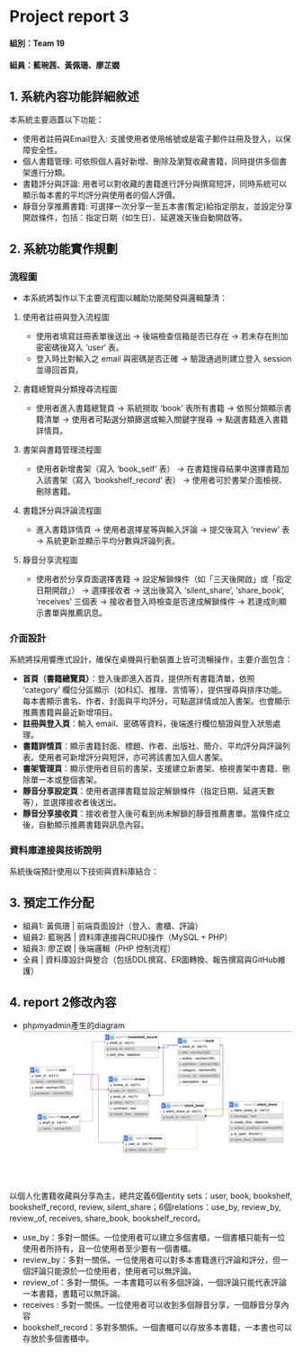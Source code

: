 # Project report 3

#### 組別：Team 19
#### 組員：藍琬茜、黃佩珊、廖芷嫺

## 1. 系統內容功能詳細敘述
本系統主要涵蓋以下功能：
 - 使用者註冊與Email登入: 支援使用者使用帳號或是電子郵件註冊及登入，以保障安全性。
 - 個人書籍管理: 可依照個人喜好新增、刪除及瀏覽收藏書籍，同時提供多個書架進行分類。
 - 書籍評分與評論: 用者可以對收藏的書籍進行評分與撰寫短評，同時系統可以顯示每本書的平均評分與使用者的個人評價。
 - 靜音分享推薦書籍: 可選擇一次分享一至五本書(暫定)給指定朋友，並設定分享開啟條件，包括：指定日期（如生日）、延遲幾天後自動開啟等。

## 2. 系統功能實作規劃

### 流程圖 
 - 本系統將製作以下主要流程圖以輔助功能開發與邏輯釐清：
1. 使用者註冊與登入流程圖  
   - 使用者填寫註冊表單後送出 → 後端檢查信箱是否已存在 → 若未存在則加密密碼後寫入 ’user‘ 表。
   - 登入時比對輸入之 email 與密碼是否正確 → 驗證通過則建立登入 session 並導回首頁。
     
2. 書籍總覽與分類搜尋流程圖  
   - 使用者進入書籍總覽頁 → 系統撈取 ‘book’ 表所有書籍 → 依照分類顯示書籍清單 → 使用者可點選分類篩選或輸入關鍵字搜尋 → 點選書籍進入書籍詳情頁。   

3. 書架與書籍管理流程圖  
   - 使用者新增書架（寫入 ‘book_self’ 表） → 在書籍搜尋結果中選擇書籍加入該書架（寫入 ‘bookshelf_record’ 表） → 使用者可於書架介面檢視、刪除書籍。

4. 書籍評分與評論流程圖  
   - 進入書籍詳情頁 → 使用者選擇星等與輸入評論 → 提交後寫入 ‘review’ 表 → 系統更新並顯示平均分數與評論列表。

5. 靜音分享流程圖  
   - 使用者於分享頁面選擇書籍 → 設定解鎖條件（如「三天後開啟」或「指定日期開啟」） → 選擇接收者 → 送出後寫入 ‘silent_share’, ‘share_book’, ‘receives’ 三個表 → 接收者登入時檢查是否達成解鎖條件 → 若達成則顯示書單與推薦訊息。

 ### 介面設計
 系統將採用響應式設計，確保在桌機與行動裝置上皆可流暢操作，主要介面包含：

 - **首頁（書籍總覽頁）**：登入後即進入首頁，提供所有書籍清單，依照 ‘category’ 欄位分區顯示（如科幻、推理、言情等），提供搜尋與排序功能。每本書顯示書名、作者、封面與平均評分，可點選詳情或加入書架。也會顯示推薦書籍與最近新增項目。
 - **註冊與登入頁**：輸入 email、密碼等資料，後端進行欄位驗證與登入狀態處理。
 - **書籍詳情頁**：顯示書籍封面、標題、作者、出版社、簡介、平均評分與評論列表。使用者可新增評分與短評，亦可將該書加入個人書架。
 - **書架管理頁**：顯示使用者目前的書架，支援建立新書架、檢視書架中書籍、刪除單一本或整個書架。
 - **靜音分享設定頁**：使用者選擇書籍並設定解鎖條件（指定日期、延遲天數等），並選擇接收者後送出。
 - **靜音分享接收頁**：接收者登入後可看到尚未解鎖的靜音推薦書單。當條件成立後，自動顯示推薦書籍與訊息內容。

### 資料庫連接與技術說明
系統後端預計使用以下技術與資料庫結合：


## 3. 預定工作分配
 - 組員1: 黃佩珊 | 前端頁面設計（登入、書櫃、評論）
 - 組員2: 藍琬茜 | 資料庫連接與CRUD操作（MySQL + PHP）
 - 組員3: 廖芷嫺 | 後端邏輯（PHP 控制流程）
 - 全員 | 資料庫設計與整合（包括DDL撰寫、ER圖轉換、報告撰寫與GitHub維護）
## 4. report 2修改內容
 - phpmyadmin產生的diagram
 ![phpmyadmin產生的diagram](<image_02.png>)

 以個人化書籍收藏與分享為主，總共定義6個entity sets：user, book, bookshelf, bookshelf_record, review, silent_share；6個relations：use_by, review_by, review_of, receives, share_book, bookshelf_record。
 - use_by：多對一關係。一位使用者可以建立多個書櫃，一個書櫃只能有一位使用者所持有，且一位使用者至少要有一個書櫃。
 - review_by：多對一關係。一位使用者可以對多本書籍進行評論和評分，但一個評論只能源於一位使用者，使用者可以無評論。
 - review_of：多對一關係。一本書籍可以有多個評論，一個評論只能代表評論一本書籍，書籍可以無評論。
 - receives : 多對一關係。一位使用者可以收到多個靜音分享，一個靜音分享內容
 - bookshelf_record：多對多關係。一個書櫃可以存放多本書籍，一本書也可以存放於多個書櫃中。
